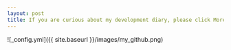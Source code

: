```yaml
---
layout: post
title: If you are curious about my development diary, please click More below!
---
```



![_config.yml]({{ site.baseurl }}/images/my_github.png)